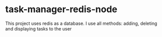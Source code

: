 # task-manager-redis-node

This project uses redis as a database. I use all methods: adding, deleting and displaying tasks to the user
